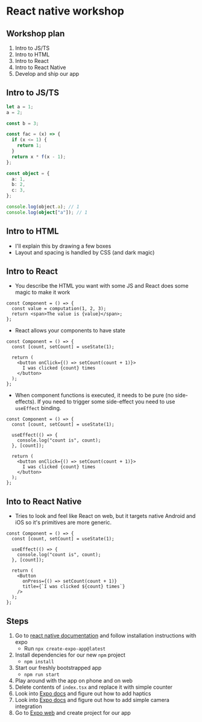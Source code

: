 # React native workshop

## Workshop plan

1. Intro to JS/TS
2. Intro to HTML
3. Intro to React
4. Intro to React Native
5. Develop and ship our app

## Intro to JS/TS

```ts
let a = 1;
a = 2;

const b = 3;

const fac = (x) => {
  if (x <= 1) {
    return 1;
  }
  return x * f(x - 1);
};

const object = {
  a: 1,
  b: 2,
  c: 3,
};

console.log(object.a); // 1
console.log(object["a"]); // 1
```

## Intro to HTML

- I'll explain this by drawing a few boxes
- Layout and spacing is handled by CSS (and dark magic)

## Intro to React

- You describe the HTML you want with some JS and React does some magic to make it work

```tsx
const Component = () => {
  const value = computation(1, 2, 3);
  return <span>The value is {value}</span>;
};
```

- React allows your components to have state

```tsx
const Component = () => {
  const [count, setCount] = useState(1);

  return (
    <button onClick={() => setCount(count + 1)}>
      I was clicked {count} times
    </button>
  );
};
```

- When component functions is executed, it needs to be pure (no side-effects). If you need to trigger some side-effect you need to use `useEffect` binding.

```tsx
const Component = () => {
  const [count, setCount] = useState(1);

  useEffect(() => {
    console.log("count is", count);
  }, [count]);

  return (
    <button onClick={() => setCount(count + 1)}>
      I was clicked {count} times
    </button>
  );
};
```

## Into to React Native

- Tries to look and feel like React on web, but it targets native Android and iOS so it's primitives are more generic.

```tsx
const Component = () => {
  const [count, setCount] = useState(1);

  useEffect(() => {
    console.log("count is", count);
  }, [count]);

  return (
    <Button
      onPress={() => setCount(count + 1)}
      title={`I was clicked ${count} times`}
    />
  );
};
```

## Steps

1. Go to [react native documentation](https://reactnative.dev/docs/environment-setup) and follow installation instructions with expo
   - Run `npx create-expo-app@latest`
2. Install dependencies for our new `npm` project
   - `npm install`
3. Start our freshly bootstrapped app
   - `npm run start`
4. Play around with the app on phone and on web
5. Delete contents of `index.tsx` and replace it with simple counter
6. Look into [Expo docs](https://docs.expo.dev/versions/latest/) and figure out how to add haptics
7. Look into [Expo docs](https://docs.expo.dev/versions/latest/) and figure out how to add simple camera integration
8. Go to [Expo web](https://expo.dev/) and create project for our app
